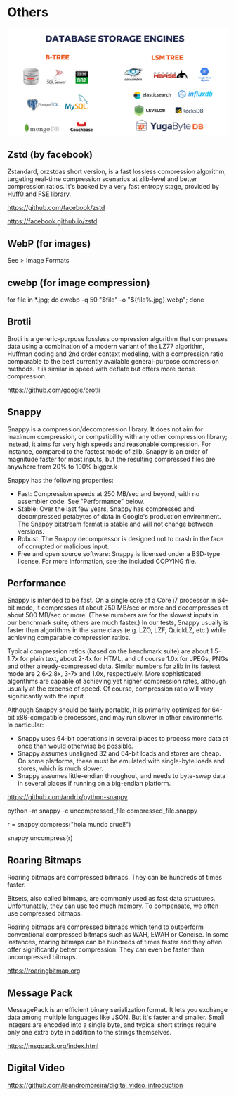 # Others

![image](../../media/data-compression-Others-image1.jpg)

## Zstd (by facebook)

Zstandard, orzstdas short version, is a fast lossless compression algorithm, targeting real-time compression scenarios at zlib-level and better compression ratios. It's backed by a very fast entropy stage, provided by [Huff0 and FSE library](https://github.com/Cyan4973/FiniteStateEntropy).

<https://github.com/facebook/zstd>

<https://facebook.github.io/zstd>

## WebP (for images)

See > Image Formats

## cwebp (for image compression)

for file in *.jpg; do cwebp -q 50 "$file" -o "${file%.jpg}.webp"; done

## Brotli

Brotli is a generic-purpose lossless compression algorithm that compresses data using a combination of a modern variant of the LZ77 algorithm, Huffman coding and 2nd order context modeling, with a compression ratio comparable to the best currently available general-purpose compression methods. It is similar in speed with deflate but offers more dense compression.

<https://github.com/google/brotli>

## Snappy

Snappy is a compression/decompression library. It does not aim for maximum compression, or compatibility with any other compression library; instead, it aims for very high speeds and reasonable compression. For instance, compared to the fastest mode of zlib, Snappy is an order of magnitude faster for most inputs, but the resulting compressed files are anywhere from 20% to 100% bigger.k

Snappy has the following properties:

- Fast: Compression speeds at 250 MB/sec and beyond, with no assembler code. See "Performance" below.
- Stable: Over the last few years, Snappy has compressed and decompressed petabytes of data in Google's production environment. The Snappy bitstream format is stable and will not change between versions.
- Robust: The Snappy decompressor is designed not to crash in the face of corrupted or malicious input.
- Free and open source software: Snappy is licensed under a BSD-type license. For more information, see the included COPYING file.

## Performance

Snappy is intended to be fast. On a single core of a Core i7 processor in 64-bit mode, it compresses at about 250 MB/sec or more and decompresses at about 500 MB/sec or more. (These numbers are for the slowest inputs in our benchmark suite; others are much faster.) In our tests, Snappy usually is faster than algorithms in the same class (e.g. LZO, LZF, QuickLZ, etc.) while achieving comparable compression ratios.

Typical compression ratios (based on the benchmark suite) are about 1.5-1.7x for plain text, about 2-4x for HTML, and of course 1.0x for JPEGs, PNGs and other already-compressed data. Similar numbers for zlib in its fastest mode are 2.6-2.8x, 3-7x and 1.0x, respectively. More sophisticated algorithms are capable of achieving yet higher compression rates, although usually at the expense of speed. Of course, compression ratio will vary significantly with the input.

Although Snappy should be fairly portable, it is primarily optimized for 64-bit x86-compatible processors, and may run slower in other environments. In particular:

- Snappy uses 64-bit operations in several places to process more data at once than would otherwise be possible.
- Snappy assumes unaligned 32 and 64-bit loads and stores are cheap. On some platforms, these must be emulated with single-byte loads and stores, which is much slower.
- Snappy assumes little-endian throughout, and needs to byte-swap data in several places if running on a big-endian platform.

<https://github.com/andrix/python-snappy>

python -m snappy -c uncompressed_file compressed_file.snappy

r = snappy.compress("hola mundo cruel!")

snappy.uncompress(r)

## Roaring Bitmaps

Roaring bitmaps are compressed bitmaps. They can be hundreds of times faster.

Bitsets, also called bitmaps, are commonly used as fast data structures. Unfortunately, they can use too much memory. To compensate, we often use compressed bitmaps.

Roaring bitmaps are compressed bitmaps which tend to outperform conventional compressed bitmaps such as WAH, EWAH or Concise. In some instances, roaring bitmaps can be hundreds of times faster and they often offer significantly better compression. They can even be faster than uncompressed bitmaps.

<https://roaringbitmap.org>

## Message Pack

MessagePack is an efficient binary serialization format. It lets you exchange data among multiple languages like JSON. But it's faster and smaller. Small integers are encoded into a single byte, and typical short strings require only one extra byte in addition to the strings themselves.

<https://msgpack.org/index.html>

## Digital Video

<https://github.com/leandromoreira/digital_video_introduction>
